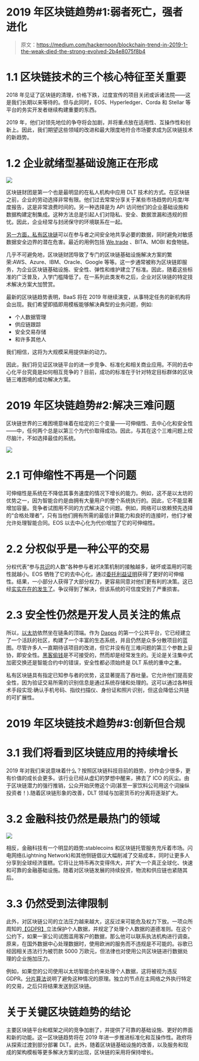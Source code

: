 # 2019 年区块链趋势#1:弱者死亡，强者进化

> 原文：<https://medium.com/hackernoon/blockchain-trend-in-2019-1-the-weak-died-the-strong-evolved-2b4e8075f8b4>

# 1.1 区块链技术的三个核心特征至关重要

2018 年见证了区块链的清理，价格下跌，过度宣传的项目关闭或诉诸法院——这是我们长期以来等待的。但与此同时，EOS、Hyperledger、Corda 和 Stellar 等平台的务实开发者继续构建重要的东西。

2019 年，他们对领先地位的争夺将会加剧，并将重点放在适用性、互操作性和创新上。因此，我们期望这些领域的改进和最大限度地符合市场要求成为区块链技术的新趋势。

# 1.2 企业就绪型基础设施正在形成

![](img/6a2a8f6fff692812a90a8852a171d8b0.png)

区块链财团是第一个也是最明显的在私人机构中应用 DLT 技术的方式。在区块链之前，企业的劳动选择非常有限。他们过去常常分享关于某些市场趋势的月度/年度报告，这是非常浪费时间的。另一种选择是为 API 访问他们的企业基础设施和数据构建定制集成。这种方法总是引起人们对隐私、安全、数据泄漏和违规的担忧。因此，企业经常与封闭保守的环境联系在一起。

[另一方面，私有区块链](https://blockchain.intellectsoft.net/blog/public-vs-private-blockchain/)可以在参与者之间安全地共享必要的数据，同时避免对敏感数据安全边界的潜在危害。最近的用例包括 [We.trade](https://blockchain.intellectsoft.net/blog/roberto-mancone-at-rethink-trust/) 、BITA、MOBI 和食物链。

几乎不可避免地，区块链财团导致了专门的区块链基础设施解决方案的繁荣:AWS、Azure、IBM、Oracle、Google 等等。这一步通常被称为区块链即服务，为企业区块链基础设施、安全性、弹性和维护建立了标准。因此，随着这些标准的广泛普及，入学门槛降低了。在一系列此类发布之后，企业对区块链的特定技术解决方案大加赞赏。

最新的区块链趋势表明，BaaS 将在 2019 年继续演变，从事特定任务的新机构将会出现。我们希望即插即用模板能够解决典型的业务问题，例如:

*   个人数据管理
*   供应链跟踪
*   安全交易存储
*   和许多其他人

我们相信，这将为大规模采用提供新的动力。

因此，我们将见证区块链平台的进一步竞争、标准化和相关商业应用。不同的去中心化平台究竟是如何相互竞争的？目前，成功的标准在于针对特定目标群体的区块链三难困境的成功解决方案。

# 2019 年区块链趋势#2:解决三难问题

区块链世界的三难困境意味着在给定的三个变量——可伸缩性、去中心化和安全性——中，任何两个总是以第三个为代价取得成功。因此，与其在这个三难问题上绞尽脑汁，不如选择最佳的系统。

![](img/81c626a127bc3bf4de0a815a2197a6d4.png)

# 2.1 可伸缩性不再是一个问题

可伸缩性是系统在不降低其事务速度的情况下增长的能力。例如，这不是以太坊的优势之一，因为智能合约是由拥有大量用户的整个系统执行的。因此，它不能显著增加容量。竞争者试图用不同的方式解决这个问题。例如，网络可以依赖预先选择的“合格处理者”，只有当他们拥有所需的最低计算能力和良好的连接时，他们才被允许处理智能合同。EOS 以去中心化为代价增加了它的可伸缩性。

# 2.2 分权似乎是一种公平的交易

分权代表“参与[共识](https://blockchain.intellectsoft.net/blog/consensus-protocols-that-serve-different-business-needs-part-2/)的人数”各种参与者对决策机制的接触越多，破坏或滥用的可能性就越小。EOS 牺牲了它的去中心化，通过[委托利益证明](https://blockchain.intellectsoft.net/blog/consensus-protocols-that-meet-different-business-demands/)获得了更好的可伸缩性。结果，一小部分人获得了大部分权力，更容易同意对他们更有利的决策。这已经[实实在在的发生了](https://cointelegraph.com/news/eos-developer-acknowledges-claims-of-collusion-and-mutual-voting-between-nodes)。争议得到了解决，但该系统的可信度受到了严重损害。

# 2.3 安全性仍然是开发人员关注的焦点

所以，[以太坊](https://blockchain.intellectsoft.net/blog/ethereum-will-only-get-stronger-here-is-why/)依然坐在链条的顶端。作为 [Dapps](http://blockchain.intellectsoft.net/blog/blockchain-dictionary-from-a-to-z/#Dapp) 的第一个公共平台，它已经建立了一个活跃的社区，构建了一个丰富的生态系统，并且仍然是众多分散项目的蓝图。尽管许多人一直期待该项目的改进，但它并没有在三难问题的第三个参数上妥协，即安全性。[黑客偷钱](https://www.coindesk.com/2018-a-record-breaking-year-for-crypto-exchange-hacks)是不可接受的，然而却是经常发生的。无论是关注集中式加密交换还是智能合约中的错误，安全性都必须始终是 DLT 系统的重中之重。

私有区块链具有指定已知参与者的优势，这显著提高了吞吐量。它允许他们提高安全性，因为验证交易所需的识别信息是通过系统存储和处理的。这可以通过各种技术手段实现:确认手机号码、指纹扫描仪、身份证和照片识别，但这会降低公共链的可扩展性。

# 2019 年区块链技术趋势#3:创新但合规

# 3.1 我们将看到区块链应用的持续增长

2019 年对我们来说意味着什么？按照区块链科技目前的趋势，炒作会少很多，更有价值的成长会更多。该行业已经从虚幻的梦想中醒来，拂去了 ICO 的灰尘。由于区块链潜力的强行推销，公众开始厌倦这个词(甚至一家饮料公司用这个词操纵投资者！).随着区块链形象的改善，DLT 领域与加密货币的分离将逐渐扩大。

# 3.2 金融科技仍然是最热门的领域

![](img/fd4dde24ba0bf22c9502097cce2a3fe4.png)

相反，金融科技有一个明显的趋势:stablecoins 和区块链托管服务充斥着市场。闪电网络(Lightning Network)和其他侧链倡议大幅削减了交易成本，同时让更多人分享到全球经济蛋糕。它将让比特币再次变得伟大，并扩大一个真正全球化、快速和可靠的金融基础设施。随着对区块链发展的持续投资，物流和供应链也紧随其后。

# 3.3 仍然受到法律限制

此外，对区块链公司的立法压力越来越大，这反过来可能危及权力下放。一项众所周知的[【GDPR】](https://blockchain.intellectsoft.net/blog/gdpr-is-coming-but-dont-worry-weve-got-your-back/)立法保护个人数据，并规定了处理个人数据的道德准则。在这个公约下，如果一家公司试图滥用客户的数据，那么他可以联系执法机构进行调查。原来，在国外数据中心处理数据时，使用欧洲的服务而不违规是不可能的。谷歌已经因相关违法行为被罚款 5000 万欧元，但法律也对使用公共区块链进行数据处理的企业施加压力。

例如，如果您的公司使用以太坊智能合约来处理个人数据，这将被视为违反 GDPR。[分片算法](https://blockchain.intellectsoft.net/blog/sharding-technology-essentials-and-its-role-in-blockchain-for-smbs/)说明了避免这种情况的原理。独立的节点在主网络之外执行特定的交易，之后只将结果发送到区块链。

# 关于关键区块链趋势的结论

主要区块链平台和框架之间的竞争加剧了，并提供了可靠的基础设施、更好的界面和新的功能。这一区块链趋势将在 2019 年进一步推进标准化和互操作性。政府将从探索过渡到部分部署 DLT。此外，随着区块链基础设施的改善，以及服务和现成的架构模板等更多解决方案的出现，区块链的采用将保持增长。